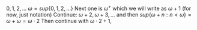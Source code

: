 $0,1,2,\dots$ 
$\omega=sup \{ 0,1,2,\dots \}$ 
Next one is $\omega^{+}$ which we will write as $\omega+1$ (for now, just notation)
Continue: $\omega+2,\omega+3,\dots$ and then 
$sup \{ \omega+n :n<\omega\}=\omega+\omega=\omega \cdot 2$
Then continue with 
$\omega \cdot 2+1,$